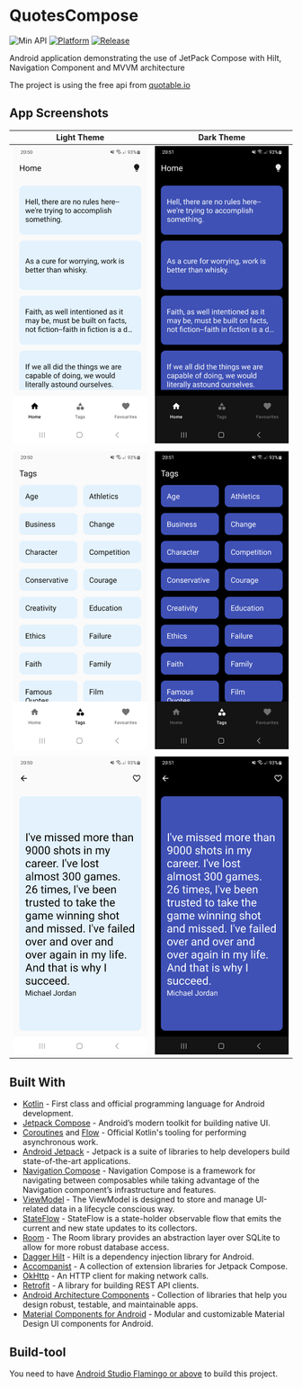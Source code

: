 # QuotesCompose
![Min API](https://img.shields.io/badge/API-26%2B-orange.svg?style=flat)
[![Platform](https://img.shields.io/badge/platform-Android-green.svg)](http://developer.android.com/index.html)
[![Release](https://img.shields.io/github/v/release/mende273/quotescompose)](https://github.com/mende273/QuotesCompose/releases)

Android application demonstrating the use of JetPack Compose with Hilt, Navigation Component and MVVM architecture

The project is using the free api from [quotable.io](https://github.com/lukePeavey/quotable)

## App Screenshots
| Light Theme | Dark Theme |
| --- | --- |
| <img src="/screenshots/1_light.png" width="250"> | <img src="/screenshots/1_dark.png" width="250"> |
|  |  |
| <img src="/screenshots/2_light.png" width="250"> | <img src="/screenshots/2_dark.png" width="250"> |
|  |  |
| <img src="/screenshots/3_light.png" width="250"> | <img src="/screenshots/3_dark.png" width="250"> |

## Built With
- [Kotlin](https://kotlinlang.org/) - First class and official programming language for Android development.
- [Jetpack Compose](https://developer.android.com/jetpack/compose) - Android’s modern toolkit for building native UI.
- [Coroutines](https://kotlinlang.org/docs/reference/coroutines-overview.html) and [Flow](https://kotlinlang.org/docs/reference/coroutines/flow.html#asynchronous-flow) - Official Kotlin's tooling for performing asynchronous work.
- [Android Jetpack](https://developer.android.com/jetpack) - Jetpack is a suite of libraries to help developers build state-of-the-art applications.
- [Navigation Compose](https://developer.android.com/jetpack/compose/navigation) - Navigation Compose is a framework for navigating between composables while taking advantage of the Navigation component’s infrastructure and features.
- [ViewModel](https://developer.android.com/topic/libraries/architecture/viewmodel) - The ViewModel is designed to store and manage UI-related data in a lifecycle conscious way.
- [StateFlow](https://developer.android.com/kotlin/flow/stateflow-and-sharedflow#stateflow) - StateFlow is a state-holder observable flow that emits the current and new state updates to its collectors.
- [Room](https://developer.android.com/topic/libraries/architecture/room) - The Room library provides an abstraction layer over SQLite to allow for more robust database access.
- [Dagger Hilt](https://developer.android.com/training/dependency-injection/hilt-android) - Hilt is a dependency injection library for Android.
- [Accompanist](https://github.com/google/accompanist) - A collection of extension libraries for Jetpack Compose.
- [OkHttp](https://github.com/square/okhttp) - An HTTP client for making network calls.
- [Retrofit](https://github.com/square/retrofit) - A library for building REST API clients.
- [Android Architecture Components](https://developer.android.com/topic/libraries/architecture) - Collection of libraries that help you design robust, testable, and maintainable apps.
- [Material Components for Android](https://github.com/material-components/material-components-android) - Modular and customizable Material Design UI components for Android.

## Build-tool
You need to have [Android Studio Flamingo or above](https://developer.android.com/studio/preview) to build this project.
